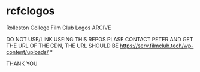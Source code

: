 # rcfclogos
Rolleston College Film Club Logos ARCIVE

DO NOT USE/LINK USEING THIS REPOS
PLASE CONTACT PETER AND GET THE URL OF THE CDN, THE URL SHOULD BE https://serv.filmclub.tech/wp-content/uploads/ *

THANK YOU
